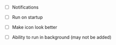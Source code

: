  - [ ] Notifications
 - [ ] Run on startup
 - [ ] Make icon look better
 - [ ] Ability to run in background (may not be added)


